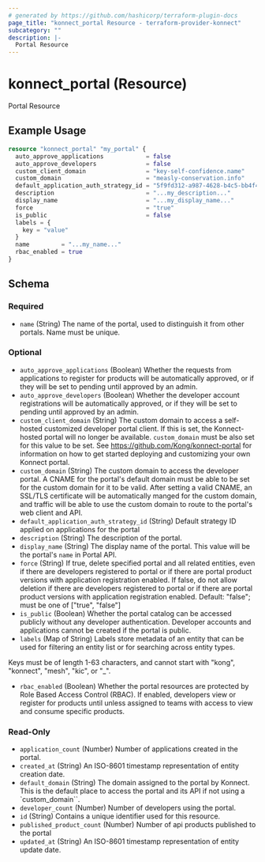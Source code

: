 ```yaml
---
# generated by https://github.com/hashicorp/terraform-plugin-docs
page_title: "konnect_portal Resource - terraform-provider-konnect"
subcategory: ""
description: |-
  Portal Resource
---
```


# konnect_portal (Resource)

Portal Resource

## Example Usage

```terraform
resource "konnect_portal" "my_portal" {
  auto_approve_applications            = false
  auto_approve_developers              = false
  custom_client_domain                 = "key-self-confidence.name"
  custom_domain                        = "measly-conservation.info"
  default_application_auth_strategy_id = "5f9fd312-a987-4628-b4c5-bb4f4fddd5f7"
  description                          = "...my_description..."
  display_name                         = "...my_display_name..."
  force                                = "true"
  is_public                            = false
  labels = {
    key = "value"
  }
  name         = "...my_name..."
  rbac_enabled = true
}
```

<!-- schema generated by tfplugindocs -->
## Schema

### Required

- `name` (String) The name of the portal, used to distinguish it from other portals. Name must be unique.

### Optional

- `auto_approve_applications` (Boolean) Whether the requests from applications to register for products will be automatically approved, or if they will be set to pending until approved by an admin.
- `auto_approve_developers` (Boolean) Whether the developer account registrations will be automatically approved, or if they will be set to pending until approved by an admin.
- `custom_client_domain` (String) The custom domain to access a self-hosted customized developer portal client. If this is set, the Konnect-hosted portal will no longer be available.  `custom_domain` must be also set for this value to be set. See https://github.com/Kong/konnect-portal for information on how to get started deploying and customizing your own Konnect portal.
- `custom_domain` (String) The custom domain to access the developer portal. A CNAME for the portal's default domain must be able to be set for the custom domain for it to be valid. After setting a valid CNAME, an SSL/TLS certificate will be automatically manged for the custom domain, and traffic will be able to use the custom domain to route to the portal's web client and API.
- `default_application_auth_strategy_id` (String) Default strategy ID applied on applications for the portal
- `description` (String) The description of the portal.
- `display_name` (String) The display name of the portal. This value will be the portal's `name` in Portal API.
- `force` (String) If true, delete specified portal and all related entities, even if there are developers registered to portal or if there are portal product versions with application registration enabled. If false, do not allow deletion if there are developers registered to portal or if there are portal product versions with application registration enabled. Default: "false"; must be one of ["true", "false"]
- `is_public` (Boolean) Whether the portal catalog can be accessed publicly without any developer authentication. Developer accounts and applications cannot be created if the portal is public.
- `labels` (Map of String) Labels store metadata of an entity that can be used for filtering an entity list or for searching across entity types. 

Keys must be of length 1-63 characters, and cannot start with "kong", "konnect", "mesh", "kic", or "_".
- `rbac_enabled` (Boolean) Whether the portal resources are protected by Role Based Access Control (RBAC). If enabled, developers view or register for products until unless assigned to teams with access to view and consume specific products.

### Read-Only

- `application_count` (Number) Number of applications created in the portal.
- `created_at` (String) An ISO-8601 timestamp representation of entity creation date.
- `default_domain` (String) The domain assigned to the portal by Konnect. This is the default place to access the portal and its API if not using a `custom_domain``.
- `developer_count` (Number) Number of developers using the portal.
- `id` (String) Contains a unique identifier used for this resource.
- `published_product_count` (Number) Number of api products published to the portal
- `updated_at` (String) An ISO-8601 timestamp representation of entity update date.
